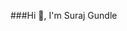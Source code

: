 ###Hi 👋, I'm Suraj Gundle

<!--![68747470733a2f2f6d69726f2e6d656469756d2e636f6d2f6d61782f313430302f302a78347251466a666930694b33675331542e676966](https://user-images.githubusercontent.com/103949801/204312252-9e764a5d-f14b-4f19-927c-4bebaa3cfc01.gif)

